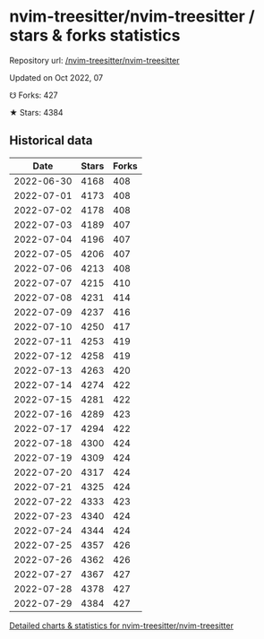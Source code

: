 # nvim-treesitter/nvim-treesitter / stars & forks statistics

Repository url: [/nvim-treesitter/nvim-treesitter](https://github.com/nvim-treesitter/nvim-treesitter)

Updated on Oct 2022, 07

☋ Forks: 427

★ Stars: 4384

## Historical data
| Date | Stars | Forks |
|------|-------|-------|
| 2022-06-30 | 4168 | 408 | 
| 2022-07-01 | 4173 | 408 | 
| 2022-07-02 | 4178 | 408 | 
| 2022-07-03 | 4189 | 407 | 
| 2022-07-04 | 4196 | 407 | 
| 2022-07-05 | 4206 | 407 | 
| 2022-07-06 | 4213 | 408 | 
| 2022-07-07 | 4215 | 410 | 
| 2022-07-08 | 4231 | 414 | 
| 2022-07-09 | 4237 | 416 | 
| 2022-07-10 | 4250 | 417 | 
| 2022-07-11 | 4253 | 419 | 
| 2022-07-12 | 4258 | 419 | 
| 2022-07-13 | 4263 | 420 | 
| 2022-07-14 | 4274 | 422 | 
| 2022-07-15 | 4281 | 422 | 
| 2022-07-16 | 4289 | 423 | 
| 2022-07-17 | 4294 | 422 | 
| 2022-07-18 | 4300 | 424 | 
| 2022-07-19 | 4309 | 424 | 
| 2022-07-20 | 4317 | 424 | 
| 2022-07-21 | 4325 | 424 | 
| 2022-07-22 | 4333 | 423 | 
| 2022-07-23 | 4340 | 424 | 
| 2022-07-24 | 4344 | 424 | 
| 2022-07-25 | 4357 | 426 | 
| 2022-07-26 | 4362 | 426 | 
| 2022-07-27 | 4367 | 427 | 
| 2022-07-28 | 4378 | 427 | 
| 2022-07-29 | 4384 | 427 | 


[Detailed charts & statistics for nvim-treesitter/nvim-treesitter](https://reviewgithub.com/rep/nvim-treesitter/nvim-treesitter)
